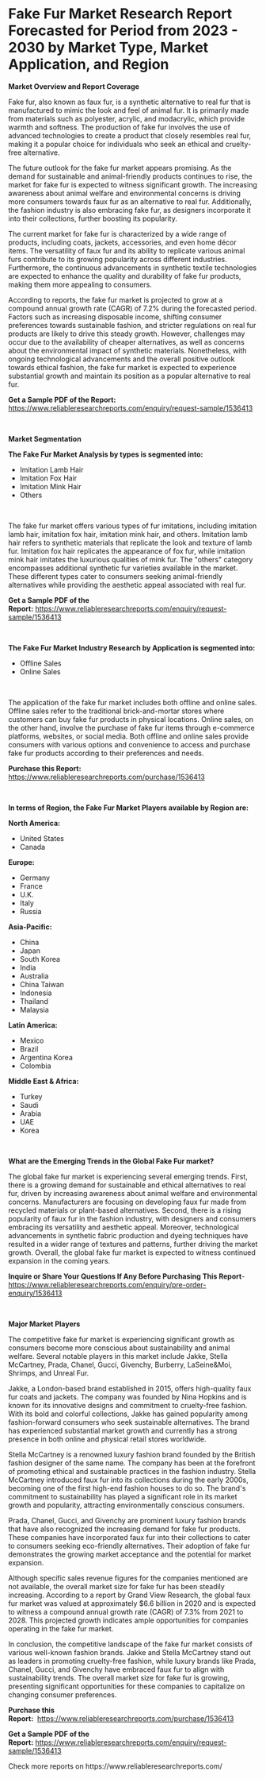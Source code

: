 <p><h1>Fake Fur Market Research Report Forecasted for Period from 2023 -  2030 by Market Type, Market Application, and Region</h1></p><p><strong>Market Overview and Report Coverage</strong></p>
<p><p>Fake fur, also known as faux fur, is a synthetic alternative to real fur that is manufactured to mimic the look and feel of animal fur. It is primarily made from materials such as polyester, acrylic, and modacrylic, which provide warmth and softness. The production of fake fur involves the use of advanced technologies to create a product that closely resembles real fur, making it a popular choice for individuals who seek an ethical and cruelty-free alternative.</p><p>The future outlook for the fake fur market appears promising. As the demand for sustainable and animal-friendly products continues to rise, the market for fake fur is expected to witness significant growth. The increasing awareness about animal welfare and environmental concerns is driving more consumers towards faux fur as an alternative to real fur. Additionally, the fashion industry is also embracing fake fur, as designers incorporate it into their collections, further boosting its popularity.</p><p>The current market for fake fur is characterized by a wide range of products, including coats, jackets, accessories, and even home décor items. The versatility of faux fur and its ability to replicate various animal furs contribute to its growing popularity across different industries. Furthermore, the continuous advancements in synthetic textile technologies are expected to enhance the quality and durability of fake fur products, making them more appealing to consumers.</p><p>According to reports, the fake fur market is projected to grow at a compound annual growth rate (CAGR) of 7.2% during the forecasted period. Factors such as increasing disposable income, shifting consumer preferences towards sustainable fashion, and stricter regulations on real fur products are likely to drive this steady growth. However, challenges may occur due to the availability of cheaper alternatives, as well as concerns about the environmental impact of synthetic materials. Nonetheless, with ongoing technological advancements and the overall positive outlook towards ethical fashion, the fake fur market is expected to experience substantial growth and maintain its position as a popular alternative to real fur.</p></p>
<p><strong>Get a Sample PDF of the Report:</strong> <a href="https://www.reliableresearchreports.com/enquiry/request-sample/1536413">https://www.reliableresearchreports.com/enquiry/request-sample/1536413</a></p>
<p>&nbsp;</p>
<p><strong>Market Segmentation</strong></p>
<p><strong>The Fake Fur Market Analysis by types is segmented into:</strong></p>
<p><ul><li>Imitation Lamb Hair</li><li>Imitation Fox Hair</li><li>Imitation Mink Hair</li><li>Others</li></ul></p>
<p>&nbsp;</p>
<p><p>The fake fur market offers various types of fur imitations, including imitation lamb hair, imitation fox hair, imitation mink hair, and others. Imitation lamb hair refers to synthetic materials that replicate the look and texture of lamb fur. Imitation fox hair replicates the appearance of fox fur, while imitation mink hair imitates the luxurious qualities of mink fur. The "others" category encompasses additional synthetic fur varieties available in the market. These different types cater to consumers seeking animal-friendly alternatives while providing the aesthetic appeal associated with real fur.</p></p>
<p><strong>Get a Sample PDF of the Report:</strong>&nbsp;<a href="https://www.reliableresearchreports.com/enquiry/request-sample/1536413">https://www.reliableresearchreports.com/enquiry/request-sample/1536413</a></p>
<p>&nbsp;</p>
<p><strong>The Fake Fur Market Industry Research by Application is segmented into:</strong></p>
<p><ul><li>Offline Sales</li><li>Online Sales</li></ul></p>
<p>&nbsp;</p>
<p><p>The application of the fake fur market includes both offline and online sales. Offline sales refer to the traditional brick-and-mortar stores where customers can buy fake fur products in physical locations. Online sales, on the other hand, involve the purchase of fake fur items through e-commerce platforms, websites, or social media. Both offline and online sales provide consumers with various options and convenience to access and purchase fake fur products according to their preferences and needs.</p></p>
<p><strong>Purchase this Report:</strong>&nbsp; <a href="https://www.reliableresearchreports.com/purchase/1536413">https://www.reliableresearchreports.com/purchase/1536413</a></p>
<p>&nbsp;</p>
<p><strong>In terms of Region, the Fake Fur Market Players available by Region are:</strong></p>
<p>
    <p> <strong> North America: </strong>
        <ul>
            <li>United States</li>
            <li>Canada</li>
        </ul>
        </p> 
    <p> <strong> Europe: </strong>
        <ul>
            <li>Germany</li>
            <li>France</li>
            <li>U.K.</li>
            <li>Italy</li>
            <li>Russia</li>
        </ul>
        </p> 
    <p> <strong> Asia-Pacific: </strong>
        <ul>
            <li>China</li>
            <li>Japan</li>
            <li>South Korea</li>
            <li>India</li>
            <li>Australia</li>
            <li>China Taiwan</li>
            <li>Indonesia</li>
            <li>Thailand</li>
            <li>Malaysia</li>
        </ul>
        </p> 
    <p> <strong> Latin America: </strong>
        <ul>
            <li>Mexico</li>
            <li>Brazil</li>
            <li>Argentina Korea</li>
            <li>Colombia</li>
        </ul>
        </p> 
    <p> <strong> Middle East & Africa: </strong>
        <ul>
            <li>Turkey</li>
            <li>Saudi</li>
            <li>Arabia</li>
            <li>UAE</li>
            <li>Korea</li>
        </ul>
    </p>
    </p>
<p>&nbsp;</p>
<p><strong>What are the Emerging Trends in the Global Fake Fur market?</strong></p>
<p><p>The global fake fur market is experiencing several emerging trends. First, there is a growing demand for sustainable and ethical alternatives to real fur, driven by increasing awareness about animal welfare and environmental concerns. Manufacturers are focusing on developing faux fur made from recycled materials or plant-based alternatives. Second, there is a rising popularity of faux fur in the fashion industry, with designers and consumers embracing its versatility and aesthetic appeal. Moreover, technological advancements in synthetic fabric production and dyeing techniques have resulted in a wider range of textures and patterns, further driving the market growth. Overall, the global fake fur market is expected to witness continued expansion in the coming years.</p></p>
<p><strong>Inquire or Share Your Questions If Any Before Purchasing This Report</strong>- <a href="https://www.reliableresearchreports.com/enquiry/pre-order-enquiry/1536413">https://www.reliableresearchreports.com/enquiry/pre-order-enquiry/1536413</a></p>
<p>&nbsp;</p>
<p><strong>Major Market Players</strong></p>
<p><p>The competitive fake fur market is experiencing significant growth as consumers become more conscious about sustainability and animal welfare. Several notable players in this market include Jakke, Stella McCartney, Prada, Chanel, Gucci, Givenchy, Burberry, LaSeine&Moi, Shrimps, and Unreal Fur. </p><p>Jakke, a London-based brand established in 2015, offers high-quality faux fur coats and jackets. The company was founded by Nina Hopkins and is known for its innovative designs and commitment to cruelty-free fashion. With its bold and colorful collections, Jakke has gained popularity among fashion-forward consumers who seek sustainable alternatives. The brand has experienced substantial market growth and currently has a strong presence in both online and physical retail stores worldwide.</p><p>Stella McCartney is a renowned luxury fashion brand founded by the British fashion designer of the same name. The company has been at the forefront of promoting ethical and sustainable practices in the fashion industry. Stella McCartney introduced faux fur into its collections during the early 2000s, becoming one of the first high-end fashion houses to do so. The brand's commitment to sustainability has played a significant role in its market growth and popularity, attracting environmentally conscious consumers.</p><p>Prada, Chanel, Gucci, and Givenchy are prominent luxury fashion brands that have also recognized the increasing demand for fake fur products. These companies have incorporated faux fur into their collections to cater to consumers seeking eco-friendly alternatives. Their adoption of fake fur demonstrates the growing market acceptance and the potential for market expansion.</p><p>Although specific sales revenue figures for the companies mentioned are not available, the overall market size for fake fur has been steadily increasing. According to a report by Grand View Research, the global faux fur market was valued at approximately $6.6 billion in 2020 and is expected to witness a compound annual growth rate (CAGR) of 7.3% from 2021 to 2028. This projected growth indicates ample opportunities for companies operating in the fake fur market.</p><p>In conclusion, the competitive landscape of the fake fur market consists of various well-known fashion brands. Jakke and Stella McCartney stand out as leaders in promoting cruelty-free fashion, while luxury brands like Prada, Chanel, Gucci, and Givenchy have embraced faux fur to align with sustainability trends. The overall market size for fake fur is growing, presenting significant opportunities for these companies to capitalize on changing consumer preferences.</p></p>
<p><strong>Purchase this Report:</strong>&nbsp;&nbsp;<a href="https://www.reliableresearchreports.com/purchase/1536413">https://www.reliableresearchreports.com/purchase/1536413</a></p>
<p></p>
<p><strong>Get a Sample PDF of the Report:</strong>&nbsp;<a href="https://www.reliableresearchreports.com/enquiry/request-sample/1536413">https://www.reliableresearchreports.com/enquiry/request-sample/1536413</a></p>
<p>Check more reports on https://www.reliableresearchreports.com/</p>